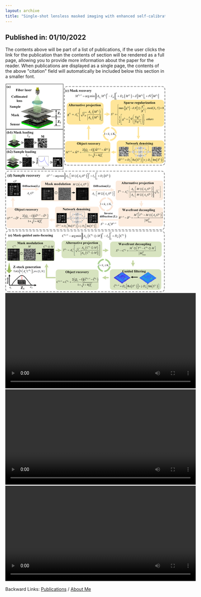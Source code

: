 ```yaml
---
layout: archive
title: "Single-shot lensless masked imaging with enhanced self-calibrated phase retrieval"
---
```


## Published in: 01/10/2022

The contents above will be part of a list of publications, if the user clicks the link for the publication than the contents of section will be rendered as a full page, allowing you to provide more information about the paper for the reader. When publications are displayed as a single page, the contents of the above "citation" field will automatically be included below this section in a smaller font.


<img src="/publications/imgs/eSCPR.png"/>

<video src="/publications/materials/eSCPR.mp4" autoplay="true" controls="controls" width="600">
</video>

<video src="/publications/materials/single-1.mp4" autoplay="true" controls="controls" width="600">
</video>

<video src="/publications/materials/single-2.mp4" autoplay="true" controls="controls" width="600">
</video>

Backward Links: [Publications](../_pages/publications.md) / [About Me](../_pages/about.md)

